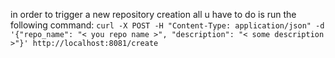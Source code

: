 in order to trigger a new repository creation all u have to do is run the following command:
`curl -X POST -H "Content-Type: application/json" -d '{"repo_name": "< you repo name >", "description": "< some description >"}' http://localhost:8081/create`